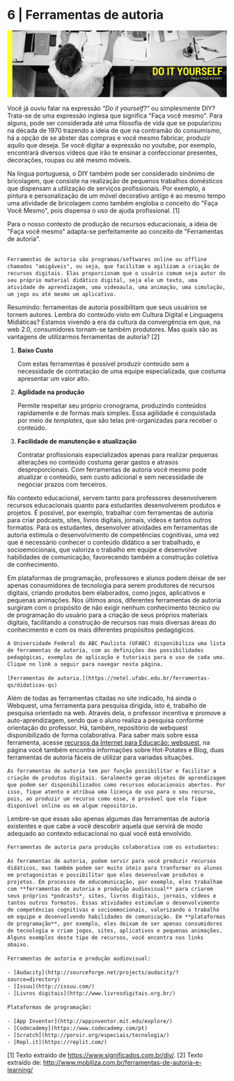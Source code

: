 # 6 | Ferramentas de autoria

![Do it yourself](imagens/FACA.png)

Você já ouviu falar na expressão *"Do it yourself?"*  ou simplesmente DIY? Trata-se de uma expressão inglesa que significa "Faça você mesmo". Para alguns, pode ser considerada até uma filosofia de vida que se popularizou na década de 1970 trazendo a ideia de que na contramão do consumismo, há a opção de se abster das compras e você mesmo fabricar, produzir aquilo que deseja. Se você digitar a expressão no youtube, por exemplo, encontrará diversos vídeos que irão te ensinar a confeccionar presentes, decorações, roupas ou até mesmo móveis. 

Na língua portuguesa, o DIY também pode ser considerado sinônimo de bricolagem, que consiste na realização de pequenos trabalhos domésticos que dispensam a utilização de serviços profissionais. Por exemplo, a pintura e personalização de um móvel decorativo antigo é ao mesmo tempo uma atividade de bricolagem como também engloba o conceito do "Faça Você Mesmo", pois dispensa o uso de ajuda profissional. [1]

Para o nosso contexto de produção de recursos educacionais, a ideia de "Faça você mesmo" adapta-se perfeitamente ao conceito de "Ferramentas de autoria".

```{note} "Mas o que são ferramentas de autoria afinal?"

Ferramentas de autoria são programas/softwares online ou offline chamados "amigáveis", ou seja, que facilitam e agilizam a criação de recursos digitais. Elas proporcionam que o usuário comum seja autor do seu próprio material didático digital, seja ele um texto, uma atividade de aprendizagem, uma videoaula, uma animação, uma simulação, um jogo ou até mesmo um aplicativo.
```

Resumindo: ferramentas de autoria possibilitam que seus usuários se tornem autores.  Lembra do conteúdo visto em Cultura Digital e Linguagens Midiáticas? Estamos vivendo a era da cultura da convergência em que, na web 2.0, consumidores tornam-se também produtores. Mas quais são as vantagens de utilizarmos ferramentas de autoria? [2]

1. **Baixo Custo**

   Com estas ferramentas é possível produzir conteúdo sem a necessidade de contratação de uma equipe especializada, que costuma apresentar um valor alto.

2. **Agilidade na produção**
 
   Permite respeitar seu próprio cronograma, produzindo conteúdos rapidamente e de formas mais simples. Essa agilidade é conquistada por meio de *templates*, que são telas pré-organizadas para receber o conteúdo.

3. **Facilidade de manutenção e atualização**

   Contratar profissionais especializados apenas para realizar pequenas alterações no conteúdo costuma gerar gastos e atrasos desproporcionais. Com ferramentas de autoria você mesmo pode atualizar o conteúdo, sem custo adicional e sem necessidade de negociar prazos com terceiros.

No contexto educacional, servem tanto para professores desenvolverem recursos educacionais quanto para estudantes desenvolverem produtos e projetos. É possível, por exemplo, trabalhar com ferramentas de autoria para criar podcasts, sites, livros digitais, jornais, vídeos e tantos outros formatos. Para os estudantes, desenvolver atividades em ferramentas de autoria estimula o desenvolvimento de competências cognitivas, uma vez que é necessário conhecer o conteúdo didático a ser trabalhado, e socioemocionais, que valoriza o trabalho em equipe e desenvolve habilidades de comunicação, favorecendo também a construção coletiva de conhecimento.

Em plataformas de programação, professores e alunos podem deixar de ser apenas consumidores de tecnologia para serem produtores de recursos digitais, criando produtos bem elaborados, como jogos, aplicativos e pequenas animações. Nos últimos anos, diferentes ferramentas de autoria surgiram com o propósito de não exigir nenhum conhecimento técnico ou de programação do usuário para a criação de seus próprios materiais digitais, facilitando a construção de recursos nas mais diversas áreas do conhecimento e com os mais diferentes propósitos pedagógicos.

```{note} "Aprofunde seus conhecimentos"
A Universidade Federal do ABC Paulista (UFABC) disponibiliza uma lista de ferramentas de autoria, com as definições das possibilidades pedagógicas, exemplos de aplicação e tutoriais para o uso de cada uma. Clique no link a seguir para navegar nesta página.

[Ferramentas de autoria.](https://netel.ufabc.edu.br/ferramentas-qs/didaticas-qs)
```

Além de todas as ferramentas citadas no site indicado, há ainda o Webquest, uma ferramenta para pesquisa dirigida, isto é, trabalho de pesquisa orientado na web. Através dela, o professor incentiva e promove a auto-aprendizagem, sendo que o aluno realiza a pesquisa conforme orientação do professor. Há, também, repositório de webquest disponibilizado de forma colaborativa. Para saber mais sobre essa ferramenta, acesse [recursos da Internet para Educação: webquest](http://webeduc.mec.gov.br/webquest/), na página você também encontra informações sobre Hot-Potates e Blog, duas ferramentas de autoria fáceis de utilizar para variadas situações.

```{note} "Dica importante"
As ferramentas de autoria tem por função possibilitar e facilitar a criação de produtos digitais. Geralmente geram objetos de aprendizagem que podem ser disponibilizados como recursos educacionais abertos. Por isso, fique atento e atribua uma licença de uso para o seu recurso, pois, ao produzir um recurso como esse, é provável que ele fique disponível online ou em algum repositório.
```

Lembre-se que essas são apenas algumas das ferramentas de autoria existentes e que cabe a você descobrir aquela que servirá de modo adequado ao contexto educacional no qual você está envolvido.

```{note} "Na prática"
Ferramentas de autoria para produção colaborativa com os estudantes:

As ferramentas de autoria, podem servir para você produzir recursos didáticos, mas também podem ser muito úteis para tranformar os alunos em protagonistas e possibilitar que eles desenvolvam produtos e projetos. Em processos de educomunicação, por exemplo, eles trabalham com **ferramentas de autoria e produção audiovisual** para criarem seus próprios *podcasts*, sites, livros digitais, jornais, vídeos e tantos outros formatos. Essas atividades estimulam o desenvolvimento de competências cognitivas e socioemocionais, valorizando o trabalho em equipe e desenvolvendo habilidades de comunicação. Em **plataformas de programação**, por exemplo, eles deixam de ser apenas consumidores de tecnologia e criam jogos, sites, aplicativos e pequenas animações. Alguns exemplos deste tipo de recursos, você encontra nos links abaixo.

Ferramentas de autoria e produção audiovisual:

- [Audacity](http://sourceforge.net/projects/audacity/?source=directory)
- [Issuu](http://issuu.com/)
- [Livros digitais](http://www.livrosdigitais.org.br/)

Plataformas de programação:

- [App Inventor](http://appinventor.mit.edu/explore/)
- [Codecademy](https://www.codecademy.com/pt)
- [Scratch](http://porvir.org/especiais/tecnologia/)
- [Repl.it](https://replit.com/)

```

[1] Texto extraído de <https://www.significados.com.br/diy/>.
[2] Texto extraído de: <http://www.mobiliza.com.br/ferramentas-de-autoria-e-learning/>
